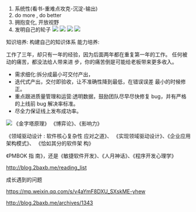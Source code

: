 1. 系统性(看书-重难点攻克-沉淀-输出)
2.   do more , do better
3. 拥抱变化, 开放视野
4. 发明自己的轮子
  ![](https://youpaiyun.zongqilive.cn/image/006tKfTcly1g0ol0wi2kbj319w0o8abz.jpg)
  ![](https://youpaiyun.zongqilive.cn/image/006tKfTcly1g0ol1jowl0j31fe098js1.jpg)
  ![](https://youpaiyun.zongqilive.cn/image/006tKfTcly1g0ol1s2vb3j31f00amq45.jpg)
  ![](https://youpaiyun.zongqilive.cn/image/006tKfTcly1g0ol2jgg4gj31fm0bcwfp.jpg)

知识培养:  构建自己的知识体系
能力培养: 

工作了三年，却只有一年的经验，因为后面两年都在重复第一年的工作。
任何被动的痛苦，都没法给人带来进 步，你的痛苦倒是可能给老板带来更多收入。

- 需求细化:拆分成最小可交付产出，
- 迭代式产出，交付即验收，让不准确性降到最低，在错误误差 最小的时候修正。
- 重点跟进质量管理和运营:透明数据，鼓励团队尽早尽快修复 bug，并有严格 的上线前 bug 解决率标准。
- 尽全力保证线上发布成功率。

![](https://youpaiyun.zongqilive.cn/image/006tKfTcly1g0okaaioq5j31f40s2acq.jpg)
《金字塔原理》
《博弈论》、《影响力》

《领域驱动设计 : 软件核心复杂性 应对之道》、
《实现领域驱动设计》、《企业应用架构模式》、
《恰如其分的软件架 构》

《PMBOK 指 南》，还是《敏捷软件开发》、《人月神话》、《程序开发心理学》

http://blog.2baxb.me/reading_list



成长遇到的问题

<https://mp.weixin.qq.com/s/v4aYmF8DXU_SXskME-yhew>

<http://blog.2baxb.me/archives/1343>



